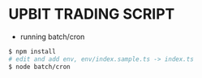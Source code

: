 # UPBIT TRADING SCRIPT

- running batch/cron

```bash
$ npm install
# edit and add env, env/index.sample.ts -> index.ts
$ node batch/cron
```
